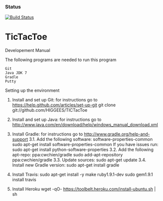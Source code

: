 ### Status
[![Build Status](https://travis-ci.org/HIGGEES/TicTacToe.svg)](https://travis-ci.org/HIGGEES/TicTacToe)

TicTacToe
=========
Developement Manual

The following programs are needed to run this program

	Git
	Java JDK 7
	Gradle
	Putty

Setting up the environment

1. Install and set up Git: for instructions go to https://help.github.com/articles/set-up-git
		git clone git://github.com/HIGGEES/TICTacToe
2. Install and set up Java: for instructions go to http://www.java.com/en/download/help/windows_manual_download.xml

3. Install Gradle: for instructions go to http://www.gradle.org/help-and-support
	3.1. Add the following software: software-properties-common
		sudo apt-get install software-properties-common
		If you have issues run:
		sudo apt-get install python-software-properties
	3.2. Add the following apt-repo: ppa:cwchien/gradle
		sudo add-apt-repository ppa:cwchien/gradle
	3.3. Update sources:
		sudo apt-get update
	3.4. Install new Gradle version:
		sudo apt-get install gradle
4. Install Travis:
	sudo apt-get install -y make ruby1.9.1-dev
	sudo gem1.9.1 install travis
5. Install Heroku
		wget -qO- https://toolbelt.heroku.com/install-ubuntu.sh | sh